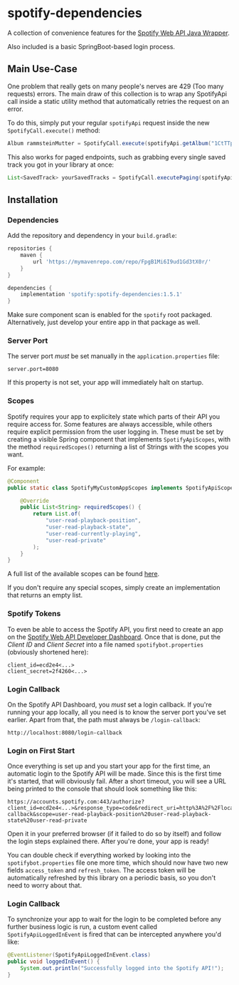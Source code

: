 # spotify-dependencies

A collection of convenience features for the [Spotify Web API Java Wrapper](https://github.com/thelinmichael/spotify-web-api-java).

Also included is a basic SpringBoot-based login process.

## Main Use-Case
One problem that really gets on many people's nerves are 429 (Too many requests) errors. The main draw of this collection is to wrap any SpotifyApi call inside a static utility method that automatically retries the request on an error.

To do this, simply put your regular `spotifyApi` request inside the new `SpotifyCall.execute()` method:

```java
Album rammsteinMutter = SpotifyCall.execute(spotifyApi.getAlbum("1CtTTpKbHU8KbHRB4LmBbv"));
```
This also works for paged endpoints, such as grabbing every single saved track you got in your library at once:

```java
List<SavedTrack> yourSavedTracks = SpotifyCall.executePaging(spotifyApi.getUsersSavedTracks());
```

## Installation

### Dependencies
Add the repository and dependency in your `build.gradle`:

```groovy
repositories {
    maven {
        url 'https://mymavenrepo.com/repo/FpgB1Mi6I9ud1Gd3tX0r/'
    }
}

dependencies {
    implementation 'spotify:spotify-dependencies:1.5.1'
}
```

Make sure component scan is enabled for the `spotify` root packaged. Alternatively, just develop your entire app in that package as well.

### Server Port
The server port *must* be set manually in the `application.properties` file:

```
server.port=8080
```

If this property is not set, your app will immediately halt on startup.

### Scopes
Spotify requires your app to explicitely state which parts of their API you require access for. Some features are always accessible, while others require explicit permission from the user logging in. These must be set by creating a visible Spring component that implements `SpotifyApiScopes`, with the method `requiredScopes()` returning a list of Strings with the scopes you want.

For example:

```java
@Component
public static class SpotifyMyCustomAppScopes implements SpotifyApiScopes {

    @Override
    public List<String> requiredScopes() {
        return List.of(
            "user-read-playback-position",
            "user-read-playback-state",
            "user-read-currently-playing",
            "user-read-private"
        );
    }
}
```

A full list of the available scopes can be found [here](https://developer.spotify.com/documentation/general/guides/authorization/scopes).

If you don't require any special scopes, simply create an implementation that returns an empty list.

### Spotify Tokens
To even be able to access the Spotify API, you first need to create an app on the [Spotify Web API Developer Dashboard](https://developer.spotify.com/dashboard/applications). Once that is done, put the *Client ID* and *Client Secret* into a file named `spotifybot.properties` (obviously shortened here):

```
client_id=ecd2e4<...>
client_secret=2f4260<...>
```

### Login Callback
On the Spotify API Dashboard, you *must* set a login callback. If you're running your app locally, all you need is to know the server port you've set earlier. Apart from that, the path must always be `/login-callback`:

```
http://localhost:8080/login-callback
```

### Login on First Start
Once everything is set up and you start your app for the first time, an automatic login to the Spotify API will be made. Since this is the first time it's started, that will obviously fail. After a short timeout, you will see a URL being printed to the console that should look something like this:

```
https://accounts.spotify.com:443/authorize?client_id=ecd2e4<...>&response_type=code&redirect_uri=http%3A%2F%2Flocalhost%3A8080%2Flogin-callback&scope=user-read-playback-position%20user-read-playback-state%20user-read-private
```

Open it in your preferred browser (if it failed to do so by itself) and follow the login steps explained there. After you're done, your app is ready!

You can double check if everything worked by looking into the `spotifybot.properties` file one more time, which should now have two new fields `access_token` and `refresh_token`. The access token will be automatically refreshed by this library on a periodic basis, so you don't need to worry about that.

### Login Callback
To synchronize your app to wait for the login to be completed before any further business logic is run, a custom event called `SpotifyApiLoggedInEvent` is fired that can be intercepted anywhere you'd like:

```java
@EventListener(SpotifyApiLoggedInEvent.class)
public void loggedInEvent() {
    System.out.println("Successfully logged into the Spotify API!");
}
```
